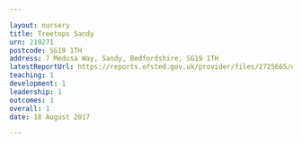 ```yaml
---

layout: nursery
title: Treetops Sandy
urn: 219271
postcode: SG19 1TH
address: 7 Medusa Way, Sandy, Bedfordshire, SG19 1TH
latestReportUrl: https://reports.ofsted.gov.uk/provider/files/2725665/urn/219271.pdf
teaching: 1
development: 1
leadership: 1
outcomes: 1
overall: 1
date: 18 August 2017

---
```

